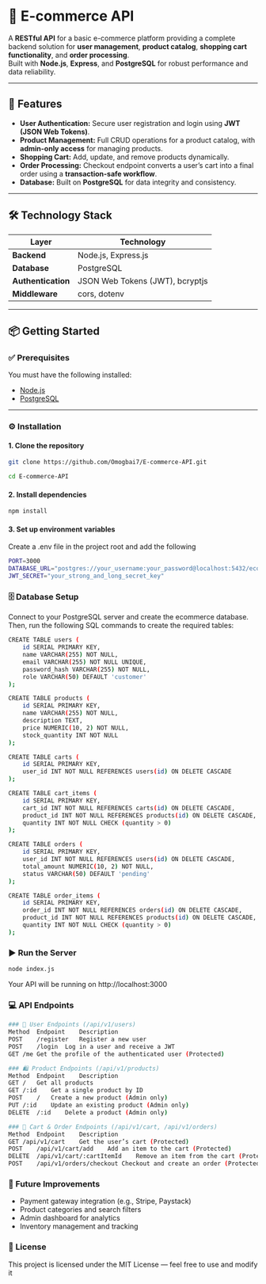 # 🛒 E-commerce API

A **RESTful API** for a basic e-commerce platform providing a complete backend solution for **user management**, **product catalog**, **shopping cart functionality**, and **order processing**.  
Built with **Node.js**, **Express**, and **PostgreSQL** for robust performance and data reliability.

---

## 🚀 Features

- **User Authentication:** Secure user registration and login using **JWT (JSON Web Tokens)**.  
- **Product Management:** Full CRUD operations for a product catalog, with **admin-only access** for managing products.  
- **Shopping Cart:** Add, update, and remove products dynamically.  
- **Order Processing:** Checkout endpoint converts a user’s cart into a final order using a **transaction-safe workflow**.  
- **Database:** Built on **PostgreSQL** for data integrity and consistency.

---

## 🛠️ Technology Stack

| Layer | Technology |
|-------|-------------|
| **Backend** | Node.js, Express.js |
| **Database** | PostgreSQL |
| **Authentication** | JSON Web Tokens (JWT), bcryptjs |
| **Middleware** | cors, dotenv |

---

## 📦 Getting Started

### ✅ Prerequisites

You must have the following installed:

- [Node.js](https://nodejs.org/)
- [PostgreSQL](https://www.postgresql.org/)

---

### ⚙️ Installation

#### 1. Clone the repository

```bash
git clone https://github.com/Omogbai7/E-commerce-API.git
```
```bash
cd E-commerce-API
```

#### 2. Install dependencies

```bash
npm install

```

#### 3. Set up environment variables

Create a .env file in the project root and add the following

```bash
PORT=3000
DATABASE_URL="postgres://your_username:your_password@localhost:5432/ecommerce"
JWT_SECRET="your_strong_and_long_secret_key"
```

### 🗄️ Database Setup

Connect to your PostgreSQL server and create the ecommerce database.
Then, run the following SQL commands to create the required tables:

```bash
CREATE TABLE users (
    id SERIAL PRIMARY KEY,
    name VARCHAR(255) NOT NULL,
    email VARCHAR(255) NOT NULL UNIQUE,
    password_hash VARCHAR(255) NOT NULL,
    role VARCHAR(50) DEFAULT 'customer'
);

CREATE TABLE products (
    id SERIAL PRIMARY KEY,
    name VARCHAR(255) NOT NULL,
    description TEXT,
    price NUMERIC(10, 2) NOT NULL,
    stock_quantity INT NOT NULL
);

CREATE TABLE carts (
    id SERIAL PRIMARY KEY,
    user_id INT NOT NULL REFERENCES users(id) ON DELETE CASCADE
);

CREATE TABLE cart_items (
    id SERIAL PRIMARY KEY,
    cart_id INT NOT NULL REFERENCES carts(id) ON DELETE CASCADE,
    product_id INT NOT NULL REFERENCES products(id) ON DELETE CASCADE,
    quantity INT NOT NULL CHECK (quantity > 0)
);

CREATE TABLE orders (
    id SERIAL PRIMARY KEY,
    user_id INT NOT NULL REFERENCES users(id) ON DELETE CASCADE,
    total_amount NUMERIC(10, 2) NOT NULL,
    status VARCHAR(50) DEFAULT 'pending'
);

CREATE TABLE order_items (
    id SERIAL PRIMARY KEY,
    order_id INT NOT NULL REFERENCES orders(id) ON DELETE CASCADE,
    product_id INT NOT NULL REFERENCES products(id) ON DELETE CASCADE,
    quantity INT NOT NULL CHECK (quantity > 0)
);
```
### ▶️ Run the Server

```bash
node index.js
```
Your API will be running on http://localhost:3000

### 💻 API Endpoints

```bash
### 👤 User Endpoints (/api/v1/users)
Method	Endpoint	Description
POST	/register	Register a new user
POST	/login	Log in a user and receive a JWT
GET	/me	Get the profile of the authenticated user (Protected)

### 🛍️ Product Endpoints (/api/v1/products)
Method	Endpoint	Description
GET	/	Get all products
GET	/:id	Get a single product by ID
POST	/	Create a new product (Admin only)
PUT	/:id	Update an existing product (Admin only)
DELETE	/:id	Delete a product (Admin only)

### 🛒 Cart & Order Endpoints (/api/v1/cart, /api/v1/orders)
Method	Endpoint	Description
GET	/api/v1/cart	Get the user’s cart (Protected)
POST	/api/v1/cart/add	Add an item to the cart (Protected)
DELETE	/api/v1/cart/:cartItemId	Remove an item from the cart (Protected)
POST	/api/v1/orders/checkout	Checkout and create an order (Protected)
```
### 🧩 Future Improvements
- Payment gateway integration (e.g., Stripe, Paystack)
- Product categories and search filters
- Admin dashboard for analytics
- Inventory management and tracking

### 🪪 License

This project is licensed under the MIT License — feel free to use and modify it
